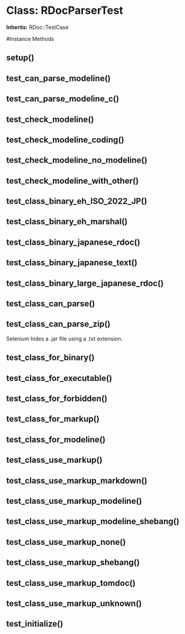 # Class: RDocParserTest
**Inherits:** RDoc::TestCase
    




#Instance Methods
## setup() [](#method-i-setup)

## test_can_parse_modeline() [](#method-i-test_can_parse_modeline)

## test_can_parse_modeline_c() [](#method-i-test_can_parse_modeline_c)

## test_check_modeline() [](#method-i-test_check_modeline)

## test_check_modeline_coding() [](#method-i-test_check_modeline_coding)

## test_check_modeline_no_modeline() [](#method-i-test_check_modeline_no_modeline)

## test_check_modeline_with_other() [](#method-i-test_check_modeline_with_other)

## test_class_binary_eh_ISO_2022_JP() [](#method-i-test_class_binary_eh_ISO_2022_JP)

## test_class_binary_eh_marshal() [](#method-i-test_class_binary_eh_marshal)

## test_class_binary_japanese_rdoc() [](#method-i-test_class_binary_japanese_rdoc)

## test_class_binary_japanese_text() [](#method-i-test_class_binary_japanese_text)

## test_class_binary_large_japanese_rdoc() [](#method-i-test_class_binary_large_japanese_rdoc)

## test_class_can_parse() [](#method-i-test_class_can_parse)

## test_class_can_parse_zip() [](#method-i-test_class_can_parse_zip)
Selenium hides a .jar file using a .txt extension.

## test_class_for_binary() [](#method-i-test_class_for_binary)

## test_class_for_executable() [](#method-i-test_class_for_executable)

## test_class_for_forbidden() [](#method-i-test_class_for_forbidden)

## test_class_for_markup() [](#method-i-test_class_for_markup)

## test_class_for_modeline() [](#method-i-test_class_for_modeline)

## test_class_use_markup() [](#method-i-test_class_use_markup)

## test_class_use_markup_markdown() [](#method-i-test_class_use_markup_markdown)

## test_class_use_markup_modeline() [](#method-i-test_class_use_markup_modeline)

## test_class_use_markup_modeline_shebang() [](#method-i-test_class_use_markup_modeline_shebang)

## test_class_use_markup_none() [](#method-i-test_class_use_markup_none)

## test_class_use_markup_shebang() [](#method-i-test_class_use_markup_shebang)

## test_class_use_markup_tomdoc() [](#method-i-test_class_use_markup_tomdoc)

## test_class_use_markup_unknown() [](#method-i-test_class_use_markup_unknown)

## test_initialize() [](#method-i-test_initialize)

